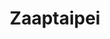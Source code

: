 ---
title: "Zaaptaipei"
description: "Zaaptaipei"
layout: shop
keywords:
  - 美食競賽
  - 台灣美食
  - 美食精選
datePublished: "2025-06-30"
dateModified: "2025-07-05"
city: "台北市"
district: "信義區"
address: "110台北市信義區吳興街345巷6號"
phone: "0227201148"
geo: "25.02675105456895, 121.56631872872735"
google_map: "https://maps.app.goo.gl/wDBuepocW8tyz51E9"
footinder: "https://footinder.com.tw/%e5%8f%b0%e5%8c%97%e5%b8%82%e4%bf%a1%e7%be%a9%e5%8d%80/168894/"
official: "https://www.facebook.com/zaaptaipei"
award:
  - name: "500盤"
    year: "2024"
    entries:
      - dishes:
          - "香料炸雞翅"

---